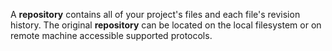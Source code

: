 A **repository** contains all of your project's files and each file's revision history.
The original **repository** can be located on the local filesystem or on remote machine accessible supported protocols.
